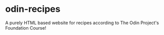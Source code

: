 # odin-recipes
A purely HTML based website for recipes according to The Odin Project's Foundation Course!

